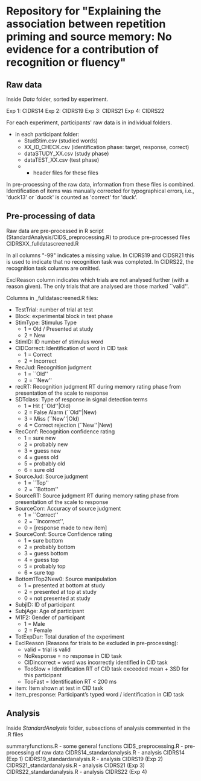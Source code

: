 # Repository for "Explaining the association between repetition priming and source memory: No evidence for a contribution of recognition or fluency"
## Raw data

Inside _Data_ folder, sorted by experiment.

Exp 1: CIDRS14
Exp 2: CIDRS19
Exp 3: CIDRS21
Exp 4: CIDRS22

For each experiment, participants' raw data is in individual folders.
* in each participant folder:
     * StudStim.csv (studied words)
     * XX_ID_CHECK.csv (identification phase: target, response, correct)
     * dataSTUDY_XX.csv (study phase)
     * dataTEST_XX.csv (test phase)
     * + header files for these files

In pre-processing of the raw data, information from these files is combined. Identification of items was manually corrected for typographical errors, i.e., 'duck13' or `ducck' is counted as 'correct' for 'duck'.

## Pre-processing of data

Raw data are pre-processed in R script (StandardAnalysis/CIDS_preprocessing.R) to produce pre-processed files CIDRSXX_fulldatascreened.R

In all columns "-99" indicates a missing value. In CIDRS19 and CIDSR21 this is used to indicate that no recognition task was completed. In CIDRS22, the recognition task columns are omitted.

ExclReason column indicates which trials are not analysed further (with a reason given). The only trials that are analysed are those marked ``valid''.

Columns in _fulldatascreened.R files:
* TestTrial: number of trial at test
* Block: experimental block in test phase
* StimType: Stimulus Type
	* 1 = Old / Presented at study
	* 2 = New
* StimID: ID number of stimulus word
* CIDCorrect: Identification of word in CID task
	* 1 = Correct
	* 2 = Incorrect
* RecJud: Recognition judgment
	* 1 = ``Old''
	* 2 = ``New''
* recRT: Recognition judgment RT during memory rating phase from presentation of the scale to response
* SDTclass: Type of response in signal detection terms
	* 1 = Hit (``Old''|Old)
	* 2 = False Alarm (``Old''|New)
	* 3 = Miss (``New''|Old)
	* 4 = Correct rejection (``New''|New)
* RecConf: Recognition confidence rating 
	* 1 = sure new
	* 2 = probably new
	* 3 = guess new
	* 4 = guess old
	* 5 = probably old
	* 6 = sure old
* SourceJud: Source judgment
	* 1 = ``Top''
	* 2 = ``Bottom''
* SourceRT: Source judgment RT during memory rating phase from presentation of the scale to response
* SourceCorr: Accuracy of source judgment
	* 1 = ``Correct''
	* 2 = ``Incorrect'', 
	* 0 = [response made to new item]
* SourceConf: Source Confidence rating 
	* 1 = sure bottom
	* 2 = probably bottom
	* 3 = guess bottom
	* 4 = guess top
	* 5 = probably top
	* 6 = sure top
* Bottom1Top2New0: Source manipulation
	* 1 = presented at bottom at study
	* 2 = presented at top at study
	* 0 = not presented at study
* SubjID: ID of participant
* SubjAge: Age of participant
* M1F2: Gender of participant
	* 1 = Male
	* 2 = Female
* TotExpDur: Total duration of the experiment
* ExclReason (Reasons for trials to be excluded in pre-processing): 
	* valid = trial is valid
	* NoResponse = no response in CID task
	* CIDincorrect = word was incorrectly identified in CID task
	* TooSlow = Identification RT of CID task exceeded mean + 3SD for this participant
	* TooFast = Identification RT < 200 ms
* item: Item shown at test in CID task
* item_presponse: Participant’s typed word / identification in CID task

## Analysis

Inside *StandardAnalysis* folder, subsections of analysis commented in the .R files

summaryfunctions.R - some general functions
CIDS_preprocessing.R - pre-processing of raw data
CIDRS14_standardanalysis.R - analysis CIDRS14 (Exp 1)
CIDRS19_standardanalysis.R - analysis CIDRS19 (Exp 2)
CIDRS21_standardanalysis.R - analysis CIDRS21 (Exp 3)
CIDRS22_standardanalysis.R - analysis CIDRS22 (Exp 4)

